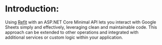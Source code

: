 # Introduction:
Using [Refit](https://github.com/reactiveui/refit) with an ASP.NET Core Minimal API lets you interact with Google Sheets simply and effectively, leveraging clean and maintainable code.
This approach can be extended to other operations and integrated with additional services or custom logic within your application.
